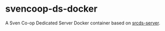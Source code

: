 # svencoop-ds-docker
A Sven Co-op Dedicated Server Docker container based on [srcds-server](https://github.com/Ethorbit/Docker-Srcds).
